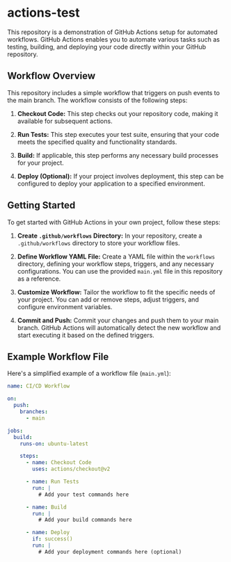 # actions-test

This repository is a demonstration of GitHub Actions setup for automated workflows. GitHub Actions enables you to automate various tasks such as testing, building, and deploying your code directly within your GitHub repository.

## Workflow Overview

This repository includes a simple workflow that triggers on push events to the main branch. The workflow consists of the following steps:

1. **Checkout Code:** This step checks out your repository code, making it available for subsequent actions.

2. **Run Tests:** This step executes your test suite, ensuring that your code meets the specified quality and functionality standards.

3. **Build:** If applicable, this step performs any necessary build processes for your project.

4. **Deploy (Optional):** If your project involves deployment, this step can be configured to deploy your application to a specified environment.

## Getting Started

To get started with GitHub Actions in your own project, follow these steps:

1. **Create `.github/workflows` Directory:** In your repository, create a `.github/workflows` directory to store your workflow files.

2. **Define Workflow YAML File:** Create a YAML file within the `workflows` directory, defining your workflow steps, triggers, and any necessary configurations. You can use the provided `main.yml` file in this repository as a reference.

3. **Customize Workflow:** Tailor the workflow to fit the specific needs of your project. You can add or remove steps, adjust triggers, and configure environment variables.

4. **Commit and Push:** Commit your changes and push them to your main branch. GitHub Actions will automatically detect the new workflow and start executing it based on the defined triggers.

## Example Workflow File

Here's a simplified example of a workflow file (`main.yml`):

```yaml
name: CI/CD Workflow

on:
  push:
    branches:
      - main

jobs:
  build:
    runs-on: ubuntu-latest

    steps:
      - name: Checkout Code
        uses: actions/checkout@v2

      - name: Run Tests
        run: |
          # Add your test commands here

      - name: Build
        run: |
          # Add your build commands here

      - name: Deploy
        if: success()
        run: |
          # Add your deployment commands here (optional)

